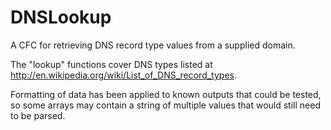 DNSLookup
===========

A CFC for retrieving DNS record type values from a supplied domain.

The "lookup" functions cover DNS types listed at http://en.wikipedia.org/wiki/List_of_DNS_record_types.

Formatting of data has been applied to known outputs that could be tested, so some arrays may contain a string of multiple values that would still need to be parsed.
